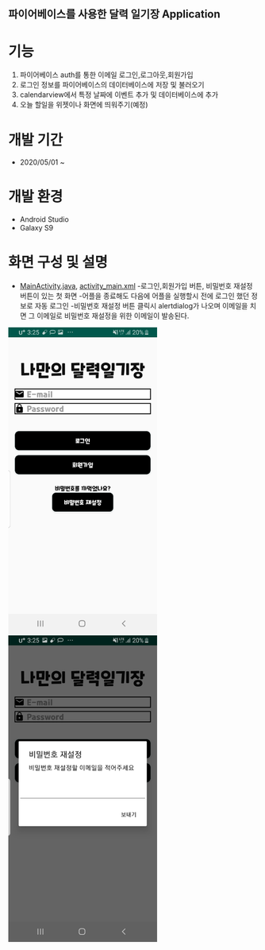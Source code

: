 파이어베이스를 사용한 달력 일기장 Application
---------------------------------------------------------
# 기능
1. 파이어베이스 auth를 통한 이메일 로그인,로그아웃,회원가입
2. 로그인 정보를 파이어베이스의 데이터베이스에 저장 및 불러오기
3. calendarview에서 특정 날짜에 이벤트 추가 및 데이터베이스에 추가
4. 오늘 할일을 위젯이나 화면에 띄워주기(예정)
# 개발 기간
- 2020/05/01 ~
# 개발 환경
- Android Studio
- Galaxy S9 
# 화면 구성 및 설명
- [MainActivity.java](https://github.com/cpcp127/FirebaseDatabase/blob/master/DataBase/app/src/main/java/com/example/database/MainActivity.java),
[activity_main.xml](https://github.com/cpcp127/FirebaseDatabase/blob/master/DataBase/app/src/main/res/layout/activity_main.xml)
-로그인,회원가입 버튼, 비밀번호 재설정 버튼이 있는 첫 화면
-어플을 종료해도 다음에 어플을 실행할시 전에 로그인 했던 정보로 자동 로그인
-비밀번호 재설정 버튼 클릭시 alertdialog가 나오며 이메일을 치면 그 이메일로 비밀번호 재설정을 위한 이메일이 발송된다.

<img src="./screenshot/1.jpg" width="300">
<img src="./screenshot/2.jpg" width="300">  


